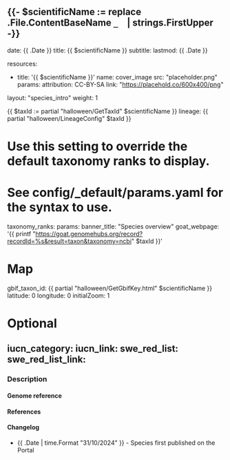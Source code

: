 {{- $scientificName := replace .File.ContentBaseName `_` ` ` | strings.FirstUpper -}}
---
date: {{ .Date }}
title: {{ $scientificName }}
subtitle:
lastmod: {{ .Date }}

resources:
  - title: '{{ $scientificName }}'
    name: cover_image
    src: "placeholder.png"
    params:
      attribution: CC-BY-SA
      link: "https://placehold.co/600x400/png"

layout: "species_intro"
weight: 1

{{ $taxId := partial "halloween/GetTaxId" $scientificName }}
lineage: {{ partial "halloween/LineageConfig" $taxId }}
# Use this setting to override the default taxonomy ranks to display.
# See config/_default/params.yaml for the syntax to use.
taxonomy_ranks:
params:
  banner_title: "Species overview"
  goat_webpage: '{{ printf
  "https://goat.genomehubs.org/record?recordId=%s&result=taxon&taxonomy=ncbi"
  $taxId
  }}'

  # Map
  gbif_taxon_id: {{ partial "halloween/GetGbifKey.html" $scientificName }}
  latitude: 0
  longitude: 0
  initialZoom: 1

  # Optional
  iucn_category:
  iucn_link:
  swe_red_list:
  swe_red_list_link:
---

### Description

#### Genome reference

#### References

#### Changelog

- {{ .Date | time.Format "31/10/2024" }} - Species first published on the Portal
